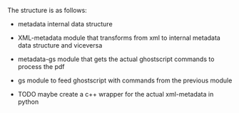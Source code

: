 The structure is as follows:

* metadata internal data structure

* XML-metadata module that transforms from xml to internal metadata
  data structure and viceversa
  
* metadata-gs module that gets the actual ghostscript commands to
  process the pdf

* gs module to feed ghostscript with commands from the previous module


- TODO maybe create a c++ wrapper for the actual xml-metadata in python
